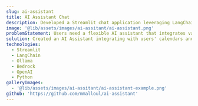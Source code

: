 ```yaml
---
slug: ai-assistant
title: AI Assistant Chat
description: Developed a Streamlit chat application leveraging LangChain to work with Ollama Bedrock and OpenAI, allowing users to choose their preferred model from these LLM providers.
image: '@lib/assets/images/ai-assitant/ai-assistant.png'
problemStatement: Users need a flexible AI assistant that integrates various LLM providers to enhance task management and information retrieval.
solution: Created an AI Assistant integrating with users' calendars and task systems, providing smart scheduling, reminders, and information retrieval using models from Ollama Bedrock, OpenAI, and others.
technologies:
  - Streamlit
  - LangChain
  - Ollama
  - Bedrock
  - OpenAI
  - Python
galleryImages:
  - '@lib/assets/images/ai-assitant/ai-assistant-example.png'
github: 'https://github.com/mmalloul/ai-assistant'
---
```

